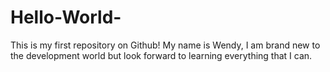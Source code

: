 # Hello-World-
This is my first repository on Github!
My name is Wendy, I am brand new to the development world but look forward to learning everything that I can.
